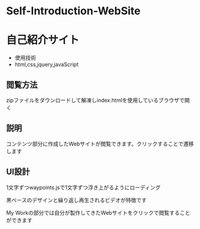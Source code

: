 # Self-Introduction-WebSite
<h1>自己紹介サイト</h1>
<ul>
    <li>使用技術</li>
    <li>html,css,jquery,javaScript</li>
</ul>
<h2>閲覧方法</h2>
<p>zipファイルをダウンロードして解凍しindex.htmlを使用しているブラウザで開く</p>
<h2>説明</h2>
<p>コンテンツ部分に作成したWebサイトが閲覧できます。クリックすることで遷移します</p>
<h2>UI設計</h2>
<p>1文字ずつwaypoints.jsで1文字ずつ浮き上がるようにローディング</p>
<p>黒ベースのデザインと繰り返し再生されるビデオが特徴です</p>
<p>My Workの部分では自分が製作してきたWebサイトをクリックで閲覧することができます</p>


